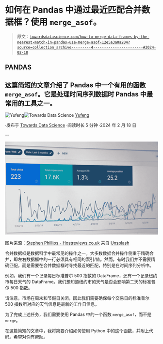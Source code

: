 # 如何在 Pandas 中通过最近匹配合并数据框？使用 `merge_asof`。

> 原文：[`towardsdatascience.com/how-to-merge-data-frames-by-the-nearest-match-in-pandas-use-merge-asof-12e5a3a0a204?source=collection_archive---------4-----------------------#2024-02-18`](https://towardsdatascience.com/how-to-merge-data-frames-by-the-nearest-match-in-pandas-use-merge-asof-12e5a3a0a204?source=collection_archive---------4-----------------------#2024-02-18)

## PANDAS

## 这篇简短的文章介绍了 Pandas 中一个有用的函数 `merge_asof`。它是处理时间序列数据时 Pandas 中最常用的工具之一。

[](https://jianan-lin.medium.com/?source=post_page---byline--12e5a3a0a204--------------------------------)![Yufeng](https://jianan-lin.medium.com/?source=post_page---byline--12e5a3a0a204--------------------------------)[](https://towardsdatascience.com/?source=post_page---byline--12e5a3a0a204--------------------------------)![Towards Data Science](https://towardsdatascience.com/?source=post_page---byline--12e5a3a0a204--------------------------------) [Yufeng](https://jianan-lin.medium.com/?source=post_page---byline--12e5a3a0a204--------------------------------)

·发布于 [Towards Data Science](https://towardsdatascience.com/?source=post_page---byline--12e5a3a0a204--------------------------------) ·阅读时长 5 分钟 ·2024 年 2 月 18 日

--

![](img/79c188ebf09394b6df392cd725d66ef9.png)

图片来源：[Stephen Phillips - Hostreviews.co.uk](https://unsplash.com/@hostreviews?utm_source=medium&utm_medium=referral) 来自 [Unsplash](https://unsplash.com/?utm_source=medium&utm_medium=referral)

合并数据框是数据科学中最常见的操作之一。大多数数据合并操作侧重于精确合并，即左右数据框中的一行必须具有相同的索引/值。然而，有时我们并不需要精确匹配，而是需要在合并数据框时寻找最近的匹配，特别是在时间序列分析中。

例如，我们有一个记录每日标准普尔 500 指数的 DataFrame，还有一个记录纽约市每日天气的 DataFrame。我们想知道纽约市的天气是否会影响第二天的标准普尔 500 指数。

请注意，市场在周末和节假日关闭，因此我们需要确保每个交易日的标准普尔 500 指数所对应的天气信息是最新的工作日信息。

为了完成上述任务，我们需要使用 Pandas 中的一个函数 `merge_asof`，而不是 `merge`。

在这篇简短的文章中，我将简要介绍如何使用 Python 中的这个函数，并附上代码。希望对你有帮助。
